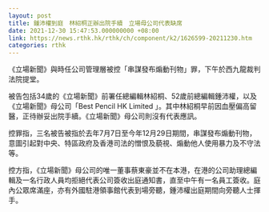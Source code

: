 ```yaml
---
layout: post
title: 鍾沛權到庭　林紹桐正辦出院手續　立場母公司代表缺席
date: 2021-12-30 15:47:53.000000000 +08:00
link: https://news.rthk.hk/rthk/ch/component/k2/1626599-20211230.htm
categories: rthk
---
```


《立場新聞》與時任公司管理層被控「串謀發布煽動刊物」罪，下午於西九龍裁判法院提堂。

被告包括34歲的《立場新聞》前署任總編輯林紹桐、52歲前總編輯鍾沛權，以及《立場新聞》母公司「Best Pencil HK Limited 」。其中林紹桐早前因血壓偏高留醫，正待辦妥出院手續。《立場新聞》母公司則沒有代表應訊。

控罪指，三名被告被指於去年7月7日至今年12月29日期間，串謀發布煽動刊物，意圖引起對中央、特區政府及香港司法的憎恨及藐視、煽動他人使用暴力及不守法等。

控方指，《立場新聞》母公司的唯一董事蔡東豪並不在本港，在港的公司助理總編輯及一名行政人員均拒絕代表公司簽收出庭通知書，直至中午有一名員工簽收。庭內公眾席滿座，亦有外國駐港領事館代表到場旁聽，鍾沛權出庭期間向旁聽人士揮手。
